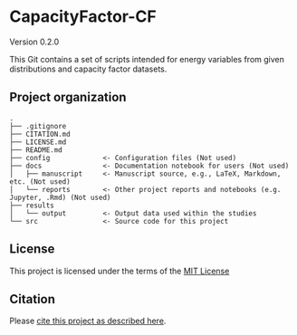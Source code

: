 # CapacityFactor-CF

Version 0.2.0

This Git contains a set of scripts intended for energy variables from given distributions and capacity factor datasets. 


## Project organization

```
.
├── .gitignore
├── CITATION.md
├── LICENSE.md
├── README.md
├── config             <- Configuration files (Not used)
├── docs               <- Documentation notebook for users (Not used)
│   ├── manuscript     <- Manuscript source, e.g., LaTeX, Markdown, etc. (Not used)
│   └── reports        <- Other project reports and notebooks (e.g. Jupyter, .Rmd) (Not used)
├── results
│   └── output         <- Output data used within the studies
└── src                <- Source code for this project

```


## License

This project is licensed under the terms of the [MIT License](/LICENSE.md)

## Citation

Please [cite this project as described here](/CITATION.md).
